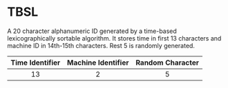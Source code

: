 # TBSL

A 20 character alphanumeric ID generated by a time-based lexicographically sortable algorithm. It stores time in first 
13 characters and machine ID in 14th-15th characters. Rest 5 is randomly generated.

| Time Identifier | Machine Identifier | Random Character |
|:---------------:|:------------------:|:----------------:|
|       13        |         2          |        5         |

